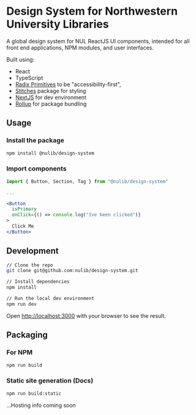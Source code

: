 # Design System for Northwestern University Libraries

A global design system for NUL ReactJS UI components, intended for all front end applications, NPM modules, and user interfaces.

Built using:

- React
- TypeScript
- [Radix Primitives](https://www.radix-ui.com/docs/primitives) to be "accessibility-first",
- [Stitches](https://stitches.dev/) package for styling
- [NextJS](https://nextjs.org/) for dev environment
- [Rollup](https://rollupjs.org/) for package bundling

## Usage

### Install the package

```bash
npm install @nulib/design-system
```

### Import components

```jsx
import { Button, Section, Tag } from "@nulib/design-system"

...

<Button
  isPrimary
  onClick={() => console.log("Ive been clicked")}
>
  Click Me
</Button>
```

## Development

```bash
// Clone the repo
git clone git@github.com:nulib/design-system.git

// Install dependencies
npm install

// Run the local dev environment
npm run dev
```

Open [http://localhost:3000](http://localhost:3000) with your browser to see the result.

## Packaging

### For NPM

```bash
npm run build
```

### Static site generation (Docs)

```bash
npm run build:static
```

...Hosting info coming soon
